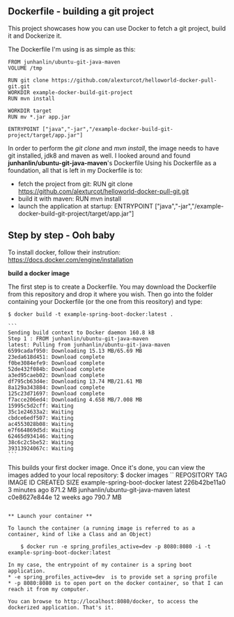 Dockerfile - building a git project
-------------------
This project showcases how you can use Docker to fetch a git project, build it and Dockerize it.

The Dockerfile I'm using is as simple as this:
```
FROM junhanlin/ubuntu-git-java-maven
VOLUME /tmp

RUN git clone https://github.com/alexturcot/helloworld-docker-pull-git.git
WORKDIR example-docker-build-git-project
RUN mvn install

WORKDIR target
RUN mv *.jar app.jar

ENTRYPOINT ["java","-jar","/example-docker-build-git-project/target/app.jar"]
````


In order to perform the *git clone* and *mvn install*, the image needs to have git installed, jdk8 and maven as well. I looked around and found **junhanlin/ubuntu-git-java-maven**'s Dockerfile
Using his Dockerfile as a foundation, all that is left in my Dockerfile is to:

* fetch the project from git: RUN git clone https://github.com/alexturcot/helloworld-docker-pull-git.git
* build it with maven: RUN mvn install
* launch the application at startup: ENTRYPOINT ["java","-jar","/example-docker-build-git-project/target/app.jar"]


Step by step - Ooh baby
-------------------

To install docker, follow their instrution: https://docs.docker.com/engine/installation

**build a docker image**

The first step is to create a Dockerfile. You may download the Dockerfile from this repository and drop it where you wish.
Then go into the folder containing your Dockerfile (or the one from this reository) and type:

    $ docker build -t example-spring-boot-docker:latest .

    ```
    Sending build context to Docker daemon 160.8 kB
    Step 1 : FROM junhanlin/ubuntu-git-java-maven
    latest: Pulling from junhanlin/ubuntu-git-java-maven
    6599cadaf950: Downloading 15.13 MB/65.69 MB
    23eda618d451: Download complete
    f0be3084efe9: Download complete
    52de432f084b: Download complete
    a3ed95caeb02: Download complete
    df795cb63d4e: Downloading 13.74 MB/21.61 MB
    8a129a343884: Download complete
    125c23d71697: Download complete
    f7acce206ed4: Downloading 4.658 MB/7.008 MB
    15995c5d2cff: Waiting
    35c1e24633a2: Waiting
    cbdce6edf507: Waiting
    ac4553028b08: Waiting
    e7f664869d5d: Waiting
    62465d934146: Waiting
    38c6c2c5be52: Waiting
    39313924067c: Waiting
    ```

This builds your first docker image.
Once it's done, you can view the images added to your local repository:
    $ docker images
``
REPOSITORY                        TAG                 IMAGE ID            CREATED             SIZE
example-spring-boot-docker        latest              226b42be11a0        3 minutes ago       871.2 MB
junhanlin/ubuntu-git-java-maven   latest              c0e8627e844e        12 weeks ago        790.7 MB
```

** Launch your container **

To launch the container (a running image is referred to as a container, kind of like a Class and an Object)

    $ docker run -e spring_profiles_active=dev -p 8080:8080 -i -t example-spring-boot-docker:latest

In my case, the entrypoint of my container is a spring boot application.
* -e spring_profiles_active=dev  is to provide set a spring profile
* -p 8080:8080 is to open port on the docker container, so that I can reach it from my computer.

You can browse to http://localhost:8080/docker, to access the dockerized application. That's it.

